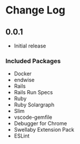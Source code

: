 # Change Log

## 0.0.1

- Initial release

### Included Packages ###

* Docker
* endwise
* Rails
* Rails Run Specs
* Ruby
* Ruby Solargraph
* Slim
* vscode-gemfile
* Debugger for Chrome
* Swellaby Extension Pack
* ESLint